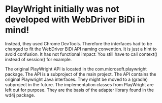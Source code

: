 # PlayWright initially was not developed with WebDriver BiDi in mind!
Instead, they used Chrome DevTools. Therefore the interfaces had to be changed to fit the WebDriver BiDi API naming convention. It is just a hint to avoid confusion. It has not functional impact: You still have to call context() instead of session() for example.

The original PlayWright API is located in the com.microsoft.playwright package. The API is a subproject of the main project. The API contains the original Playwright Java interfaces. They might be moved to a  (gradle) subproject in the future. The implementation classes from PlayWright are left out for purpose. They are the basis of the adapter library found in the wd4j package.
